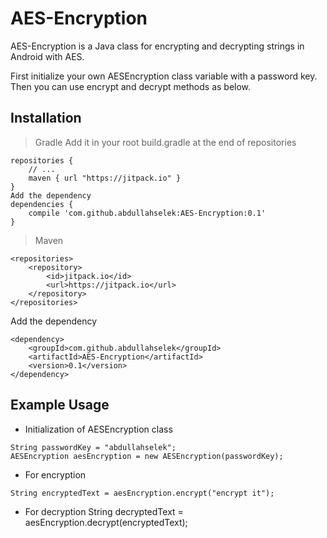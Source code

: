 # AES-Encryption

AES-Encryption is a Java class for encrypting and decrypting strings in Android with AES.

First initialize your own AESEncryption class variable with a password key. Then you can use encrypt and decrypt methods as below.

## Installation

> Gradle
Add it in your root build.gradle at the end of repositories
```
repositories {
	// ...
    maven { url "https://jitpack.io" }
}
Add the dependency
dependencies {
	compile 'com.github.abdullahselek:AES-Encryption:0.1'
}
```
> Maven
```
<repositories>
	<repository>
		<id>jitpack.io</id>
		<url>https://jitpack.io</url>
	</repository>
</repositories>
```
Add the dependency
```
<dependency>
	<groupId>com.github.abdullahselek</groupId>
	<artifactId>AES-Encryption</artifactId>
	<version>0.1</version>
</dependency>
```

## Example Usage

- Initialization of AESEncryption class
```
String passwordKey = "abdullahselek";
AESEncryption aesEncryption = new AESEncryption(passwordKey);
```

- For encryption
```
String encryptedText = aesEncryption.encrypt("encrypt it");
```

- For decryption
String decryptedText = aesEncryption.decrypt(encryptedText);
```
